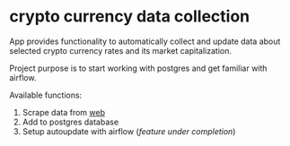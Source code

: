 # crypto currency data collection
App provides functionality to automatically collect and update data about selected crypto currency rates and its market capitalization.

Project purpose is to start working with postgres and get familiar with airflow.

Available functions:
1. Scrape data from [web](https://coinmarketcap.com/)
2. Add to postgres database
3. Setup autoupdate with airflow (<i>feature under completion</i>)